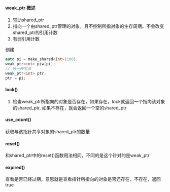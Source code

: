 #### weak_ptr 概述
1. 辅助shared_ptr
2. 指向一个由shared_ptr管理的对象，且不控制所指对象的生存周期。不会改变shared_ptr的引用计数
3. 有弱引用计数

创建
```c++
auto pi = make_shared<int>(100);
weak_ptr<int> piw(pi);
// 另一种写法
weak_ptr<int> ptr;
ptr = pi;
```

#### lock()
1. 检查weak_ptr所指向的对象是否存在，如果存在，lock就返回一个指向该对象的shared_ptr, 如果不存在，就会返回一个空的shared_ptr


#### use_count()
获取与该指针共享对象的shared_ptr的数量

#### reset()
和shared_ptr中的reset()函数用法相同，不同的是这个针对的是weak_ptr

#### expired()
查看是否已经过期，意思就是查看指针所指向的对象是否还存在，不存在，返回true
